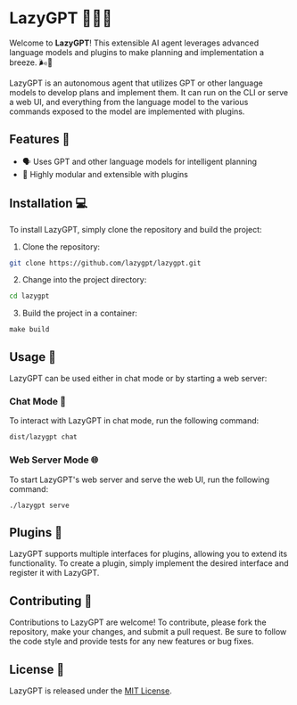 # LazyGPT 🤖💬🚀

Welcome to **LazyGPT**! This extensible AI agent leverages advanced language
models and plugins to make planning and implementation a breeze. 🌬️🌟

LazyGPT is an autonomous agent that utilizes GPT or other language models to
develop plans and implement them. It can run on the CLI or serve a web UI,
and everything from the language model to the various commands exposed to the
model are implemented with plugins.

## Features 🌈

- 🗣️ Uses GPT and other language models for intelligent planning
- 🔌 Highly modular and extensible with plugins

## Installation 💻

To install LazyGPT, simply clone the repository and build the project:

1. Clone the repository:
```bash
git clone https://github.com/lazygpt/lazygpt.git
````
2. Change into the project directory:
```bash
cd lazygpt
```
3. Build the project in a container:
```
make build
```

## Usage 🚀

LazyGPT can be used either in chat mode or by starting a web server:

### Chat Mode 💬

To interact with LazyGPT in chat mode, run the following command:

```bash
dist/lazygpt chat
```

### Web Server Mode 🌐

To start LazyGPT's web server and serve the web UI, run the following command:

`./lazygpt serve`

## Plugins 🧩

LazyGPT supports multiple interfaces for plugins, allowing you to extend its
functionality. To create a plugin, simply implement the desired interface and
register it with LazyGPT.

## Contributing 🤝

Contributions to LazyGPT are welcome! To contribute, please fork the
repository, make your changes, and submit a pull request. Be sure to follow
the code style and provide tests for any new features or bug fixes.

## License 📄

LazyGPT is released under the [MIT License](LICENSE).
